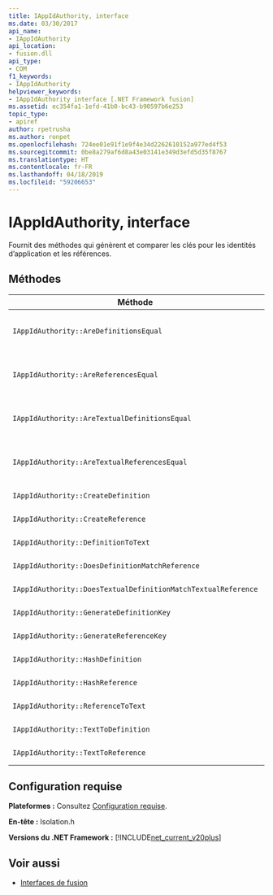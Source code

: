 ```yaml
---
title: IAppIdAuthority, interface
ms.date: 03/30/2017
api_name:
- IAppIdAuthority
api_location:
- fusion.dll
api_type:
- COM
f1_keywords:
- IAppIdAuthority
helpviewer_keywords:
- IAppIdAuthority interface [.NET Framework fusion]
ms.assetid: ec354fa1-1efd-41b0-bc43-b90597b6e253
topic_type:
- apiref
author: rpetrusha
ms.author: ronpet
ms.openlocfilehash: 724ee01e91f1e9f4e34d2262610152a977ed4f53
ms.sourcegitcommit: 0be8a279af6d8a43e03141e349d3efd5d35f8767
ms.translationtype: HT
ms.contentlocale: fr-FR
ms.lasthandoff: 04/18/2019
ms.locfileid: "59206653"
---
```

# <a name="iappidauthority-interface"></a>IAppIdAuthority, interface
Fournit des méthodes qui génèrent et comparer les clés pour les identités d’application et les références.  
  
## <a name="methods"></a>Méthodes  
  
|Méthode|Description|  
|------------|-----------------|  
|`IAppIdAuthority::AreDefinitionsEqual`|Obtient une valeur qui indique si les deux spécifié [IDefinitionAppId](../../../../docs/framework/unmanaged-api/fusion/idefinitionappid-interface.md) instances sont égales. Vous pouvez passer la valeur d’indicateur IAPPIDAUTHORITY_ARE_DEFINITIONS_EQUAL_FLAG_IGNORE_VERSION pour ignorer leurs informations de version respective.|  
|`IAppIdAuthority::AreReferencesEqual`|Obtient une valeur qui indique si les deux spécifié [IReferenceAppId](../../../../docs/framework/unmanaged-api/fusion/ireferenceappid-interface.md) instances sont égales. Vous pouvez passer la valeur d’indicateur IAPPIDAUTHORITY_ARE_REFERENCES_EQUAL_FLAG_IGNORE_VERSION pour ignorer leurs informations de version respective.|  
|`IAppIdAuthority::AreTextualDefinitionsEqual`|Obtient une valeur qui indique si les deux définitions de chaîne spécifié sont égale. Vous pouvez passer la valeur d’indicateur IAPPIDAUTHORITY_ARE_DEFINITIONS_EQUAL_FLAG_IGNORE_VERSION pour ignorer leurs informations de version respective.|  
|`IAppIdAuthority::AreTextualReferencesEqual`|Obtient une valeur qui indique si les deux références de chaîne spécifié sont égaux. Vous pouvez passer la valeur d’indicateur IAPPIDAUTHORITY_ARE_REFERENCES_EQUAL_FLAG_IGNORE_VERSION pour ignorer leurs informations de version respective.|  
|`IAppIdAuthority::CreateDefinition`|Obtient un pointeur d’interface généré récemment `IDefinitionAppId` instance qui représente l’assembly dans la portée actuelle.|  
|`IAppIdAuthority::CreateReference`|Obtient un pointeur d’interface nouvellement créé `IReferenceAppId` qui représente l’assembly dans la portée actuelle.|  
|`IAppIdAuthority::DefinitionToText`|Obtient une version de chaîne de l’objet `IDefinitionAppId`, en utilisant les valeurs d’indicateur spécifié.|  
|`IAppIdAuthority::DoesDefinitionMatchReference`|Obtient une valeur qui indique si le texte spécifié `IDefinitionAppId` et `IReferenceAppId` représentent le même assembly.|  
|`IAppIdAuthority::DoesTextualDefinitionMatchTextualReference`|Obtient une valeur qui indique si la chaîne de définition spécifié et la chaîne de référence représentent le même assembly.|  
|`IAppIdAuthority::GenerateDefinitionKey`|Obtient une clé de chaîne qui représente le texte spécifié `IDefinitionAppId` instance.|  
|`IAppIdAuthority::GenerateReferenceKey`|Obtient une clé de chaîne qui représente le texte spécifié `IReferenceAppId` instance.|  
|`IAppIdAuthority::HashDefinition`|Obtient une clé de hachage pour le texte spécifié `IDefinitionAppId` instance.|  
|`IAppIdAuthority::HashReference`|Obtient une clé de hachage pour le texte spécifié `IReferenceAppId` instance.|  
|`IAppIdAuthority::ReferenceToText`|Obtient une version de chaîne de l’objet `IReferenceAppId`, en utilisant les valeurs d’indicateur spécifié.|  
|`IAppIdAuthority::TextToDefinition`|Obtient un pointeur d’interface vers un `IDefinitionAppId` instance qui représente l’assembly référencé par la clé de chaîne spécifiée.|  
|`IAppIdAuthority::TextToReference`|Obtient un pointeur d’interface vers un `IReferenceAppId` instance qui représente l’assembly référencé par la clé de chaîne spécifiée.|  
  
## <a name="requirements"></a>Configuration requise  
 **Plateformes :** Consultez [Configuration requise](../../../../docs/framework/get-started/system-requirements.md).  
  
 **En-tête :** Isolation.h  
  
 **Versions du .NET Framework :** [!INCLUDE[net_current_v20plus](../../../../includes/net-current-v20plus-md.md)]  
  
## <a name="see-also"></a>Voir aussi

- [Interfaces de fusion](../../../../docs/framework/unmanaged-api/fusion/fusion-interfaces.md)

